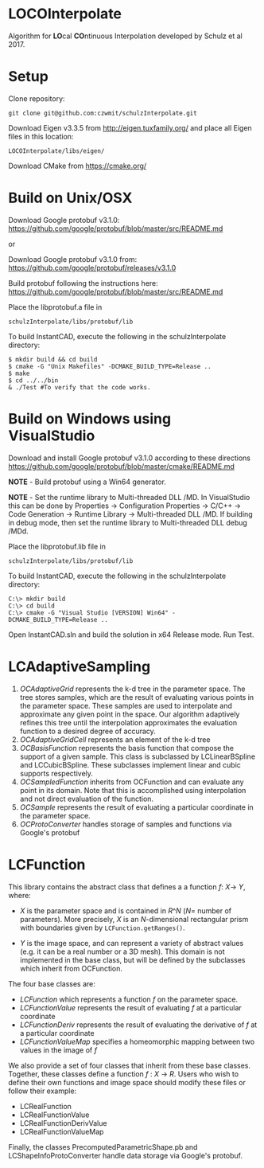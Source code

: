 # LOCOInterpolate
Algorithm for **LO**cal **CO**ntinuous Interpolation developed by Schulz et al 2017. 


# Setup
Clone repository:
```
git clone git@github.com:czwmit/schulzInterpolate.git
```

Download Eigen v3.3.5 from http://eigen.tuxfamily.org/ and place all Eigen files in this location:
```
LOCOInterpolate/libs/eigen/
```

Download CMake from https://cmake.org/

# Build on Unix/OSX

Download Google protobuf v3.1.0: https://github.com/google/protobuf/blob/master/src/README.md

or

Download Google protobuf v3.1.0 from: https://github.com/google/protobuf/releases/v3.1.0

Build protobuf following the instructions here: https://github.com/google/protobuf/blob/master/src/README.md

Place the libprotobuf.a file in 
```
schulzInterpolate/libs/protobuf/lib
```

To build InstantCAD, execute the following in the schulzInterpolate directory:
```
$ mkdir build && cd build
$ cmake -G "Unix Makefiles" -DCMAKE_BUILD_TYPE=Release ..
$ make
$ cd ../../bin
& ./Test #To verify that the code works.
```

# Build on Windows using VisualStudio

Download and install Google protobuf v3.1.0 according to these directions https://github.com/google/protobuf/blob/master/cmake/README.md

**NOTE** - Build protobuf using a Win64 generator.

**NOTE** - Set the runtime library to Multi-threaded DLL /MD. In VisualStudio this can be done by Properties -> Configuration Properties -> C/C++ -> Code Generation -> Runtime Library -> Multi-threaded DLL /MD. If building in debug mode, then set the runtime library to Multi-threaded DLL debug /MDd.

Place the libprotobuf.lib file in 
```
schulzInterpolate/libs/protobuf/lib
```

To build InstantCAD, execute the following in the schulzInterpolate directory:
```
C:\> mkdir build
C:\> cd build
C:\> cmake -G "Visual Studio [VERSION] Win64" -DCMAKE_BUILD_TYPE=Release ..
```

Open InstantCAD.sln and build the solution in x64 Release mode. Run Test.

# LCAdaptiveSampling

1. *OCAdaptiveGrid* represents the k-d tree in the parameter space. The tree stores samples, which are the result of evaluating various points in the parameter space. These samples are used to interpolate and approximate any given point in the space. Our algorithm adaptively refines this tree until the interpolation approximates the evaluation function to a desired degree of accuracy.
2. *OCAdaptiveGridCell* represents an element of the k-d tree
3. *OCBasisFunction* represents the basis function that compose the support of a given sample. This class is subclassed by LCLinearBSpline and LCCubicBSpline. These subclasses implement linear and cubic supports respectively. 
4. *OCSampledFunction* inherits from OCFunction and can evaluate any point in its domain. Note that this is accomplished using interpolation and not direct evaluation of the function.
5. *OCSample* represents the result of evaluating a particular coordinate in the parameter space.
6. *OCProtoConverter* handles storage of samples and functions via Google's protobuf 

# LCFunction

This library contains the abstract class that defines a a function _f_: _X_-> _Y_, where:

* _X_ is the parameter space and is contained in _R_^_N_ (_N_= number of parameters). More precisely, _X_ is an _N_-dimensional rectangular prism with boundaries given by `LCFunction.getRanges()`.

* _Y_ is the image space, and can represent a variety of abstract values (e.g. it can be a real number or a 3D mesh). This domain is not implemented in the base class, but will be defined by the subclasses which inherit from OCFunction.

The four base classes are:

* *LCFunction* which represents a function _f_ on the parameter space.
* *LCFunctionValue* represents the result of evaluating _f_ at a particular coordinate
* *LCFunctionDeriv* represents the result of evaluating the derivative of _f_ at a particular coordinate
* *LCFunctionValueMap* specifies a homeomorphic mapping between two values in the image of _f_

We also provide a set of four classes that inherit from these base classes. Together, these classes define a function _f_ : _X_ -> _R_. Users who wish to define their own functions and image space should modify these files or follow their example:

* LCRealFunction
* LCRealFunctionValue
* LCRealFunctionDerivValue
* LCRealFunctionValueMap

Finally, the classes PrecomputedParametricShape.pb and LCShapeInfoProtoConverter handle data storage via Google's protobuf.

[^fn]: http://people.csail.mit.edu/aschulz/instantCAD/index.html
